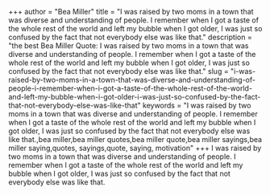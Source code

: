+++
author = "Bea Miller"
title = "I was raised by two moms in a town that was diverse and understanding of people. I remember when I got a taste of the whole rest of the world and left my bubble when I got older, I was just so confused by the fact that not everybody else was like that."
description = "the best Bea Miller Quote: I was raised by two moms in a town that was diverse and understanding of people. I remember when I got a taste of the whole rest of the world and left my bubble when I got older, I was just so confused by the fact that not everybody else was like that."
slug = "i-was-raised-by-two-moms-in-a-town-that-was-diverse-and-understanding-of-people-i-remember-when-i-got-a-taste-of-the-whole-rest-of-the-world-and-left-my-bubble-when-i-got-older-i-was-just-so-confused-by-the-fact-that-not-everybody-else-was-like-that"
keywords = "I was raised by two moms in a town that was diverse and understanding of people. I remember when I got a taste of the whole rest of the world and left my bubble when I got older, I was just so confused by the fact that not everybody else was like that.,bea miller,bea miller quotes,bea miller quote,bea miller sayings,bea miller saying,quotes, sayings,quote, saying, motivation"
+++
I was raised by two moms in a town that was diverse and understanding of people. I remember when I got a taste of the whole rest of the world and left my bubble when I got older, I was just so confused by the fact that not everybody else was like that.
